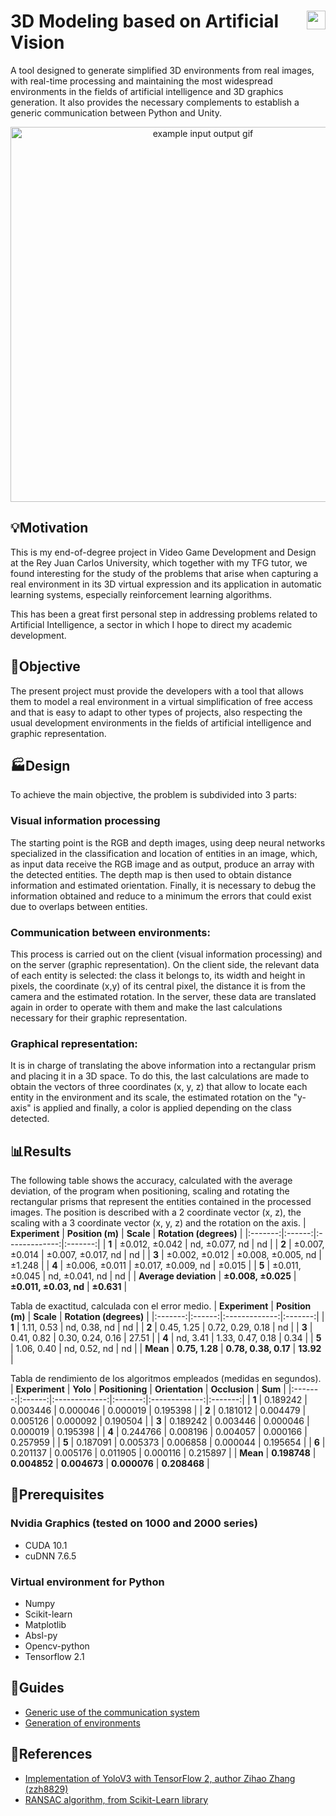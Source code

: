 # [<img src="https://static.dwcdn.net/css/flag-icons/flags/4x3/es.svg" alt="es" height="30" align="right"/>](docs/ReadmeSpanish.md)
# 3D Modeling based on Artificial Vision
A tool designed to generate simplified 3D environments from real images, with real-time processing and maintaining the most widespread environments in the fields of artificial intelligence and 3D graphics generation. It also provides the necessary complements to establish a generic communication between Python and Unity.

<p align="center">
  <img src="docs/Images/githubgif.gif" alt="example input output gif" width="600" />
</p>

## :bulb:Motivation
This is my end-of-degree project in Video Game Development and Design at the Rey Juan Carlos University, which together with my TFG tutor, we found interesting for the study of the problems that arise when capturing a real environment in its 3D virtual expression and its application in automatic learning systems, especially reinforcement learning algorithms.

This has been a great first personal step in addressing problems related to Artificial Intelligence, a sector in which I hope to direct my academic development. 

## :checkered_flag:Objective
The present project must provide the developers with a tool that allows them to model a real environment in a virtual simplification of free access and that is easy to adapt to other types of projects, also respecting the usual development environments in the fields of artificial intelligence and graphic representation.

## :factory:Design
To achieve the main objective, the problem is subdivided into 3 parts:
### Visual information processing
The starting point is the RGB and depth images, using deep neural networks specialized in the classification and location of entities in an image, which, as input data receive the RGB image and as output, produce an array with the detected entities. The depth map is then used to obtain distance information and estimated orientation. Finally, it is necessary to debug the information obtained and reduce to a minimum the errors that could exist due to overlaps between entities.
### Communication between environments:
This process is carried out on the client (visual information processing) and on the server (graphic representation). On the client side, the relevant data of each entity is selected: the class it belongs to, its width and height in pixels, the coordinate (x,y) of its central pixel, the distance it is from the camera and the estimated rotation. In the server, these data are translated again in order to operate with them and make the last calculations necessary for their graphic representation.
### Graphical representation:
It is in charge of translating the above information into a rectangular prism and placing it in a 3D space. To do this, the last calculations are made to obtain the vectors of three coordinates (x, y, z) that allow to locate each entity in the environment and its scale, the estimated rotation on the "y-axis" is applied and finally, a color is applied depending on the class detected.

## :bar_chart:Results
The following table shows the accuracy, calculated with the average deviation, of the program when positioning, scaling and rotating the rectangular prisms that represent the entities contained in the processed images. The position is described with a 2 coordinate vector (x, z), the scaling with a 3 coordinate vector (x, y, z) and the rotation on the axis.
| **Experiment** | **Position (m)** | **Scale** | **Rotation (degrees)** |
|:-------:|:------:|:-------------:|:-------:|
| **1** | ±0.012, ±0.042 | nd, ±0.077, nd | nd |
| **2** | ±0.007, ±0.014 | ±0.007, ±0.017, nd | nd |
| **3** | ±0.002, ±0.012 | ±0.008, ±0.005, nd | ±1.248 |
| **4** | ±0.006, ±0.011 | ±0.017, ±0.009, nd | ±0.015 |
| **5** | ±0.011, ±0.045 | nd, ±0.041, nd | nd |
| **Average deviation** | **±0.008, ±0.025** | **±0.011, ±0.03, nd** | **±0.631** |

Tabla de exactitud, calculada con el error medio.
| **Experiment** | **Position (m)** | **Scale** | **Rotation (degrees)** |
|:-------:|:------:|:-------------:|:-------:|
| **1** | 1.11, 0.53 | nd, 0.38, nd | nd |
| **2** | 0.45, 1.25 | 0.72, 0.29, 0.18 | nd |
| **3** | 0.41, 0.82 | 0.30, 0.24, 0.16 | 27.51 |
| **4** | nd, 3.41 | 1.33, 0.47, 0.18 | 0.34 |
| **5** | 1.06, 0.40 | nd, 0.52, nd | nd |
| **Mean** | **0.75, 1.28** | **0.78, 0.38, 0.17** | **13.92** |

Tabla de rendimiento de los algoritmos empleados (medidas en segundos).
| **Experiment** | **Yolo** | **Positioning** | **Orientation** | **Occlusion** | **Sum** |
|:-------:|:------:|:-------------:|:-------:|:-------------:|:-------:|
| **1** | 0.189242 | 0.003446 | 0.000046 | 0.000019 | 0.195398 |
| **2** | 0.181012 | 0.004479 | 0.005126 | 0.000092 | 0.190504 |
| **3** | 0.189242 | 0.003446 | 0.000046 | 0.000019 | 0.195398 |
| **4** | 0.244766 | 0.008196 | 0.004057 | 0.000166 | 0.257959 |
| **5** | 0.187091 | 0.005373 | 0.006858 | 0.000044 | 0.195654 |
| **6** | 0.201137 | 0.005176 | 0.011905 | 0.000116 | 0.215897 |
| **Mean** | **0.198748** | **0.004852** | **0.004673** | **0.000076** | **0.208468** |

## :memo:Prerequisites
### Nvidia Graphics (tested on 1000 and 2000 series)
 - CUDA 10.1
 - cuDNN 7.6.5
### Virtual environment for Python
 - Numpy
 - Scikit-learn
 - Matplotlib
 - Absl-py
 - Opencv-python
 - Tensorflow 2.1

## :bookmark_tabs:Guides
 - [Generic use of the communication system](docs/Communication_System_Guide.md)
 - [Generation of environments](docs/Environment_generation_guide.md)

## :raised_hands:References
 - [Implementation of YoloV3 with TensorFlow 2, author Zihao Zhang (zzh8829)](https://github.com/zzh8829/yolov3-tf2)
 - [RANSAC algorithm, from Scikit-Learn library](https://scikit-learn.org/stable/modules/generated/sklearn.linear_model.RANSACRegressor.html)
